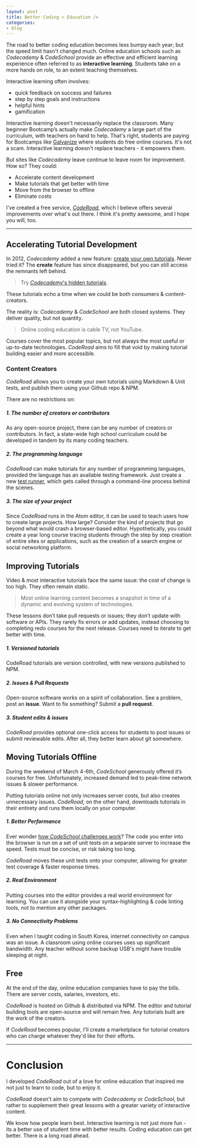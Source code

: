 ```yaml
---
layout: post
title: Better Coding < Education />
categories:
- blog
---
```


The road to better coding education becomes less bumpy each year; but the speed limit hasn't changed much. Online education schools such as *Codecademy* & *CodeSchool* provide an effective and efficient learning experience often referred to as **interactive learning**. Students take on a more hands on role, to an extent teaching themselves.

Interactive learning often involves:

* quick feedback on success and failures
* step by step goals and instructions
* helpful hints
* gamification

Interactive learning doesn't necessarily replace the classroom. Many beginner Bootcamp’s actually make *Codecademy* a large part of the curriculum, with teachers on hand to help. That's right, students are paying for Bootcamps like [Galvanize](https://www.codecademy.com/galvanize) where students do free online courses. It's not a scam. Interactive learning doesn't replace teachers - it empowers them.

But sites like *Codecademy* leave continue to leave room for improvement. How so? They could:

- Accelerate content development
- Make tutorials that get better with time
- Move from the browser to offline
- Eliminate costs

I've created a free service, [*CodeRoad*](https://coderoad.github.io), which I believe offers several improvements over what's out there. I think it's pretty awesome, and I hope you will, too.

---

## Accelerating Tutorial Development

In 2012, *Codecademy* added a new feature: [create your own tutorials](https://www.codecademy.com/blog/6). Never tried it? The **create** feature has since disappeared, but you can still access the remnants left behind.

> Try [*Codecademy*'s hidden tutorials](https://www.reddit.com/r/learnprogramming/comments/3c61ew/codecademys_hidden_courses/).

These tutorials echo a time when we could be both consumers & content-creators.

The reality is: *Codecademy* & *CodeSchool* are both closed systems. They deliver quality, but not quantity.

> Online coding education is cable TV, not YouTube.

Courses cover the most popular topics, but not always the most useful or up-to-date technologies. *CodeRoad* aims to fill that void by making tutorial building easier and more accessible.

### Content Creators

*CodeRoad* allows you to create your own tutorials using Markdown & Unit tests, and publish them using your Github repo & NPM.

There are no restrictions on:

##### 1. The number of creators or contributors

As any open-source project, there can be any number of creators or contributors. In fact, a state-wide high school curriculum could be developed in tandem by its many coding teachers.

##### 2. The programming language

*CodeRoad* can make tutorials for any number of programming languages, provided the language has an available testing framework. Just create a new [test runner](https://coderoad.github.io/docs/#test-runner), which gets called through a command-line process behind the scenes.

##### 3. The size of your project

Since *CodeRoad* runs in the Atom editor, it can be used to teach users how to create large projects. How large? Consider the kind of projects that go beyond what would crash a browser-based editor. Hypothetically, you could create a year long course tracing students through the step by step creation of entire sites or applications, such as the creation of a search engine or social networking platform.


## Improving Tutorials

Video & most interactive tutorials face the same issue: the cost of change is too high. They often remain static.

> Most online learning content becomes a snapshot in time of a dynamic and evolving system of technologies.

These lessons don’t take pull requests or issues; they don’t update with software or APIs. They rarely fix errors or add updates, instead choosing to completing redo courses for the next release. Courses need to iterate to get better with time.

##### 1. Versioned tutorials

CodeRoad tutorials are version controlled, with new versions published to NPM.

##### 2. Issues & Pull Requests

Open-source software works on a spirit of collaboration. See a problem, post an **issue**. Want to fix something? Submit a **pull request**.

##### 3. Student edits & issues

*CodeRoad* provides optional one-click access for students to post issues or submit reviewable edits. After all, they better learn about git somewhere.


## Moving Tutorials Offline

During the weekend of March 4-6th, *CodeSchool* generously offered it’s courses for free. Unfortunately, increased demand led to peak-time network issues & slower performance.

Putting tutorials online not only increases server costs, but also creates unnecessary issues. *CodeRoad*, on the other hand, downloads tutorials in their entirety and runs them locally on your computer.

##### 1. Better Performance

Ever wonder [how *CodeSchool* challenges work](https://www.codeschool.com/blog/2013/09/25/a-glimpse-into-challenge-creation/)? The code you enter into the browser is run on a set of unit tests on a separate server to increase the speed. Tests must be concise, or risk taking too long.

*CodeRoad* moves these unit tests onto your computer, allowing for greater test coverage & faster response times.

##### 2. Real Environment

Putting courses into the editor provides a real world environment for learning. You can use it alongside your syntax-highlighting & code linting tools, not to mention any other packages.

##### 3. No Connectivity Problems

Even when I taught coding in South Korea, internet connectivity on campus was an issue. A classroom using online courses uses up significant bandwidth. Any teacher without some backup USB's might have trouble sleeping at night.

## Free

At the end of the day, online education companies have to pay the bills. There are server costs, salaries, investors, etc.

*CodeRoad* is hosted on Github & distributed via NPM. The editor and tutorial building tools are open-source and will remain free. Any tutorials built are the work of the creators.

If *CodeRoad* becomes popular, I'll create a marketplace for tutorial creators who can charge whatever they'd like for their efforts.

---

# Conclusion

I developed *CodeRoad* out of a love for online education that inspired me not just to learn to code, but to enjoy it.

*CodeRoad* doesn't aim to compete with *Codecademy* or *CodeSchool*, but rather to supplement their great lessons with a greater variety of interactive content.

We know how people learn best. Interactive learning is not just more fun - its a better use of student time with better results. Coding education can get better. There is a long road ahead.

